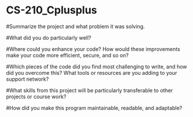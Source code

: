# CS-210_Cplusplus

#Summarize the project and what problem it was solving.

#What did you do particularly well?

#Where could you enhance your code? How would these improvements make your code more efficient, secure, and so on?

#Which pieces of the code did you find most challenging to write, and how did you overcome this? What tools or resources are you adding to your support network?

#What skills from this project will be particularly transferable to other projects or course work?

#How did you make this program maintainable, readable, and adaptable?
